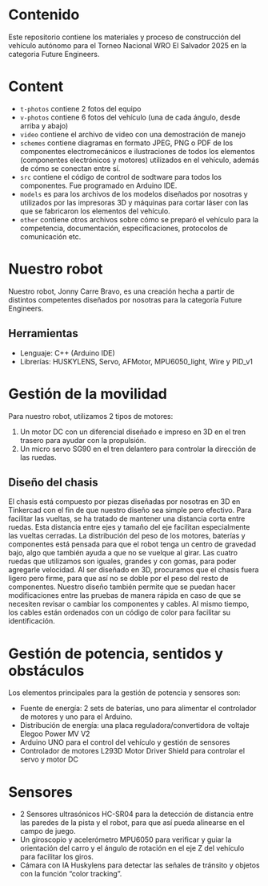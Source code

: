 Contenido
====

Este repositorio contiene los materiales y proceso de construcción del vehículo autónomo para el Torneo Nacional WRO El Salvador 2025 en la categoria Future Engineers.

# Content

* `t-photos` contiene 2 fotos del equipo
* `v-photos` contiene 6 fotos del vehículo (una de cada ángulo, desde arriba y abajo)
* `video` contiene el archivo de video con una demostración de manejo
* `schemes` contiene diagramas en formato JPEG, PNG o PDF de los componentes electromecánicos e ilustraciones de todos los elementos (componentes electrónicos y motores) utilizados en el vehículo, además de cómo se conectan entre sí.
* `src` contiene el código de control de sodtware para todos los componentes. Fue programado en Arduino IDE.
* `models` es para los archivos de los modelos diseñados por nosotras y utilizados por las impresoras 3D y máquinas para cortar láser con las que se fabricaron los elementos del vehículo. 
* `other` contiene otros archivos sobre cómo se preparó el vehículo para la competencia, documentación, especificaciones, protocolos de comunicación etc.

# Nuestro robot
Nuestro robot, Jonny Carre Bravo, es una creación hecha a partir de distintos competentes diseñados por nosotras para la categoría Future Engineers.

## Herramientas
* Lenguaje: C++ (Arduino IDE)
* Librerías: HUSKYLENS, Servo, AFMotor, MPU6050_light, Wire y PID_v1

# Gestión de la movilidad
Para nuestro robot, utilizamos 2 tipos de motores:
1. Un motor DC con un diferencial diseñado e impreso en 3D en el tren trasero para ayudar con la propulsión.
2. Un micro servo SG90 en el tren delantero para controlar la dirección de las ruedas.

## Diseño del chasis 
El chasis está compuesto por piezas diseñadas por nosotras en 3D en Tinkercad con el fin de que nuestro diseño sea simple pero efectivo. Para facilitar las vueltas, se ha tratado de mantener una distancia corta entre ruedas. Esta distancia entre ejes y tamaño del eje facilitan especialmente las vueltas cerradas. La distribución del peso de los motores, baterías y componentes está pensada para que el robot tenga un centro de gravedad bajo, algo que también ayuda a que no se vuelque al girar. Las cuatro ruedas que utilizamos son iguales, grandes y con gomas, para poder agregarle velocidad. Al ser diseñado en 3D, procuramos que el chasis fuera ligero pero firme, para que así no se doble por el peso del resto de componentes. Nuestro diseño también permite que se puedan hacer modificaciones entre las pruebas de manera rápida en caso de que se necesiten revisar o cambiar los componentes y cables. Al mismo tiempo, los cables están ordenados con un código de color para facilitar su identificación.

# Gestión de potencia, sentidos y obstáculos
Los elementos principales para la gestión de potencia y sensores son: 
* Fuente de energía: 2 sets de baterías, uno para alimentar el controlador de motores y uno para el Arduino.
* Distribución de energía: una placa reguladora/convertidora de voltaje Elegoo Power MV V2
* Arduino UNO para el control del vehículo y gestión de sensores
* Controlador de motores L293D Motor Driver Shield para controlar el servo y motor DC

# Sensores
* 2 Sensores ultrasónicos HC-SR04 para la detección de distancia entre las paredes de la pista y el robot, para que así pueda alinearse en el campo de juego.
* Un giroscopio y acelerómetro MPU6050 para verificar y guiar la orientación del carro y el ángulo de rotación en el eje Z del vehículo para facilitar los giros.
* Cámara con IA Huskylens para detectar las señales de tránsito y objetos con la función “color tracking”.
